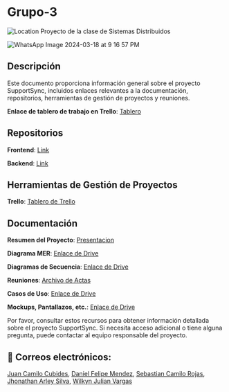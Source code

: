# Grupo-3
![Location](https://img.shields.io/badge/Location-Neiva,%20Huila,%20Colombia-blue)
Proyecto de la clase de Sistemas Distribuidos

![WhatsApp Image 2024-03-18 at 9 16 57 PM](https://github.com/jucacuso96/Grupo-3/assets/55547045/a890959a-f0f0-4932-a877-5335c618a1a4)

## Descripción
Este documento proporciona información general sobre el proyecto SupportSync, incluidos enlaces relevantes a la documentación, repositorios, herramientas de gestión de proyectos y reuniones.

**Enlace de tablero de trabajo en Trello**: [Tablero](https://trello.com/invite/b/PBLbfe4v/ATTIc79c8be35b38b30205246dd8b7de3a63D0003029/grupo-3-sistemas-distribuidos)

## Repositorios

**Frontend**: [Link](FRONTEND)

**Backend**: [Link](BACKEND)

## Herramientas de Gestión de Proyectos

**Trello**: [Tablero de Trello](https://trello.com/invite/b/PBLbfe4v/ATTIc79c8be35b38b30205246dd8b7de3a63D0003029/grupo-3-sistemas-distribuidos)

## Documentación

**Resumen del Proyecto**: [Presentacion](https://docs.google.com/presentation/d/1zwr1lxPeXr_pMvCyTqIM3raQffrBVxhx/edit?usp=drive_link&ouid=102481422870035842729&rtpof=true&sd=true)

**Diagrama MER**: [Enlace de Drive](https://drive.google.com/file/d/1atrNMgCM7EgkWRCjF0Z0WeuIfNzDoO6y/view?usp=drive_link)

**Diagramas de Secuencia**: [Enlace de Drive](https://drive.google.com/drive/folders/1RcdNYrMaTHTmjhSSZKpRtDuOVzDer5Vm?usp=drive_link)

**Reuniones**: [Archivo de Actas](https://drive.google.com/drive/folders/1ON1H3F1pAeqeU8zI_M6W-aWtG2BhO43k?usp=drive_link)

**Casos de Uso**: [Enlace de Drive](https://drive.google.com/drive/folders/1qe571DxvI6FFE_x0oukuXOp9RSYzc3lf?usp=drive_link)

**Mockups, Pantallazos, etc.**: [Enlace de Drive](https://drive.google.com/drive/folders/13Hk4pBWSHU_Ou6JGosSgXazMv8qfD-mr?usp=drive_link)

Por favor, consultar estos recursos para obtener información detallada sobre el proyecto SupportSync. Si necesita acceso adicional o tiene alguna pregunta, puede contactar al equipo responsable del proyecto.

## 📧 Correos electrónicos: 
[Juan Camilo Cubides](mailto:jc.cubides_2019-1@corhuila.edu.co),
[Daniel Felipe Mendez](mailto:dfmendez-2020b@corhuila.edu.co),
[Sebastian Camilo Rojas](mailto:sc.rojas_2019-1@corhuila.edu.co),
[Jhonathan Arley Silva](mailto:ja.silva_2019-1@corhuila.edu.co),
[Wilkyn Julian Vargas](mailto:wilkynvargas_20182@corhuila.edu.co)
